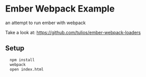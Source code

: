 # Ember Webpack Example

an attempt to run ember with webpack

Take a look at: https://github.com/tulios/ember-webpack-loaders

## Setup

```sh
  npm install
  webpack
  open index.html
```
